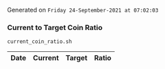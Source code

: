 Generated on `Friday 24-September-2021 at 07:02:03`

### Current to Target Coin Ratio
`current_coin_ratio.sh`

Date|Current|Target|Ratio
---|---|---|---
